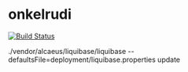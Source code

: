 # onkelrudi

[![Build Status](https://travis-ci.org/invalidargument/onkelrudi.svg?branch=master)](https://travis-ci.org/invalidargument/onkelrudi)

./vendor/alcaeus/liquibase/liquibase --defaultsFile=deployment/liquibase.properties update